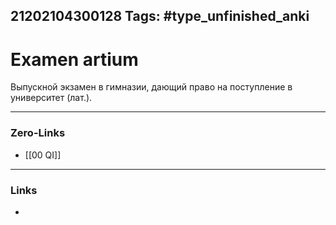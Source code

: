 21202104300128
Tags: #type_unfinished_anki
---
# Examen artium

Выпускной экзамен в гимназии, дающий право на поступление в университет (лат.). 

---
### Zero-Links
- [[00 QI]]
---
### Links
-